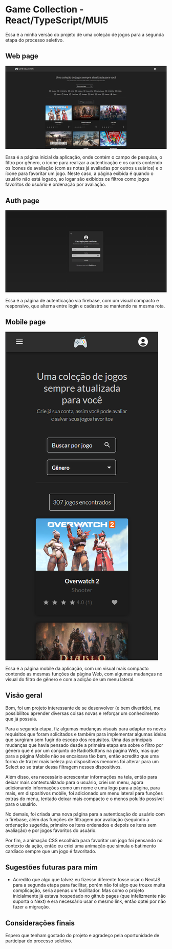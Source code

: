 # Game Collection - React/TypeScript/MUI5

Essa é a minha versão do projeto de uma coleção de jogos para a segunda etapa do processo seletivo.

## Web page
![Web page](public/page-web2.png)

Essa é a página inicial da aplicação, onde contém o campo de pesquisa,  o filtro por gênero, o ícone para realizar a autenticação e os cards contendo os ícones de avaliação (com as notas já avaliadas por outros usuários) e o ícone para favoritar um jogo. Neste caso, a página exibida é quando o usuário não está logado, ao logar são exibidos os filtros como jogos favoritos do usuário e ordenação por avaliação.

## Auth page
![Auth page](public/page-auth.png)     

Essa é a página de autenticação via firebase, com um visual compacto e responsivo, que alterna entre login e cadastro se mantendo na mesma rota.

## Mobile page
![Mobile page](public/page-mobile2.png)

Essa é a página mobile da aplicação, com um visual mais compacto contendo as mesmas funções da página Web, com algumas mudanças no visual do filtro de gênero e com a adição de um menu lateral.

## Visão geral

Bom, foi um projeto interessante de se desenvolver (e bem divertido), me possibilitou aprender diversas coisas novas e reforçar um conhecimento que já possuia.

Para a segunda etapa, fiz algumas mudanças visuais para adaptar os novos requisitos que foram solicitados e também para implementar algumas ideias que surgiram sem fugir do escopo dos requisitos. Uma das principais mudanças que havia pensado desde a primeira etapa era sobre o filtro por gênero que é por um conjunto de RadioButtons na página Web, mas que para a página Mobile não se encaixava tão bem, então acredito que uma forma de trazer mais beleza pra dispositivos menores foi alterar para um Select ao se tratar dessa filtragem nesses dispositivos.

Além disso, era necessário acrescentar informações na tela, então para deixar mais contextualizado para o usuário, criei um menu, agora adicionando informações como um nome e uma logo para a página, para mais, em dispositivos mobile, foi adicionado um menu lateral para funções extras do menu, tentado deixar mais compacto e o menos poluído possível para o usuário.

No demais, foi criada uma nova página para a autenticação do usuário com o firebase, além das funções de filtragem por avaliação (seguindo a ordenação sugerida, primeiro os itens ordenados e depois os itens sem avaliação) e por jogos favoritos do usuário.

Por fim, a animação CSS escolhida para favoritar um jogo foi pensando no contexto da ação, então eu criei uma animação que simula o batimento cardíaco sempre que um jogo é favoritado.

## Sugestões futuras para mim

- Acredito que algo que talvez eu fizesse diferente fosse usar o NextJS para a segunda etapa para facilitar, porém não foi algo que trouxe muita complicação, seria apenas um facilitador. Mas como o projeto inicialmente já estava hospedado no github pages (que infelizmente não suporta o Next) e era necessário usar o mesmo link, então optei por não fazer a migração.

## Considerações finais

Espero que tenham gostado do projeto e agradeço pela oportunidade de participar do processo seletivo.
